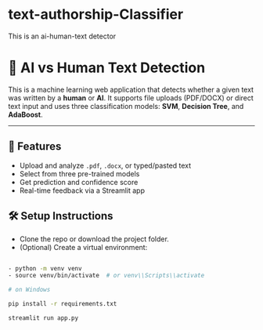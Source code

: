 # text-authorship-Classifier
This is an ai-human-text detector

# 🧠 AI vs Human Text Detection

This is a machine learning web application that detects whether a given text was written by a **human** or **AI**. It supports file uploads (PDF/DOCX) or direct text input and uses three classification models: **SVM**, **Decision Tree**, and **AdaBoost**.

---

## 🚀 Features
- Upload and analyze `.pdf`, `.docx`, or typed/pasted text
- Select from three pre-trained models
- Get prediction and confidence score
- Real-time feedback via a Streamlit app



## 🛠 Setup Instructions

- Clone the repo or download the project folder.
- (Optional) Create a virtual environment:

```bash

- python -m venv venv
- source venv/bin/activate  # or venv\\Scripts\\activate

# on Windows

pip install -r requirements.txt

streamlit run app.py
